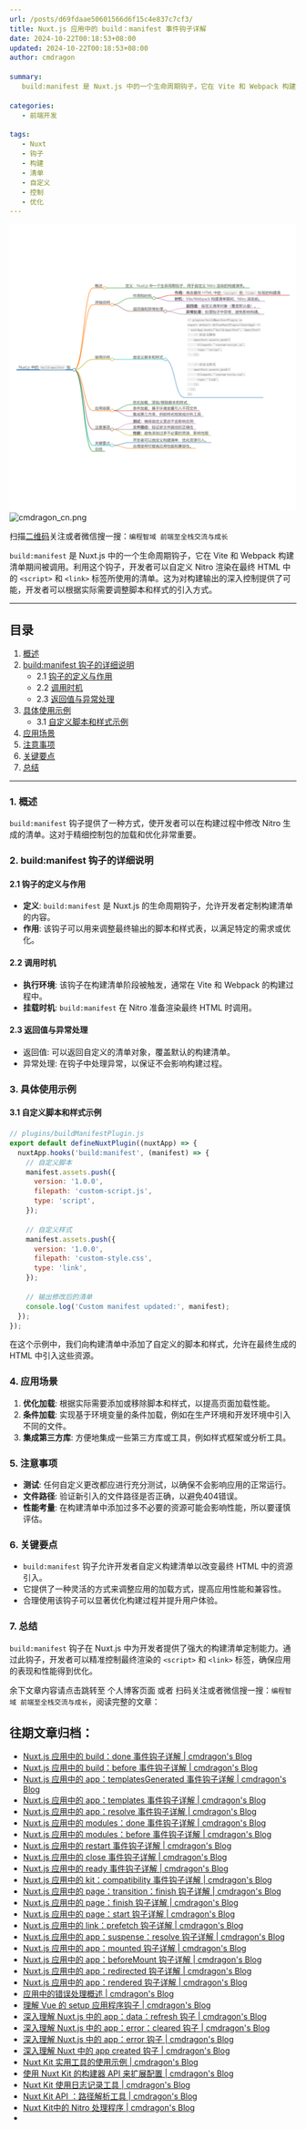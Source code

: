 ```yaml
---
url: /posts/d69fdaae50601566d6f15c4e837c7cf3/
title: Nuxt.js 应用中的 build：manifest 事件钩子详解
date: 2024-10-22T00:18:53+08:00
updated: 2024-10-22T00:18:53+08:00
author: cmdragon

summary:
   build:manifest 是 Nuxt.js 中的一个生命周期钩子，它在 Vite 和 Webpack 构建清单期间被调用。利用这个钩子，开发者可以自定义 Nitro 渲染在最终 HTML 中的标签所使用的清单。这为对构建输出的深入控制提供了可能，开发者可以根据实际需要调整脚本和样式的引入方式。

categories:
   - 前端开发

tags:
   - Nuxt
   - 钩子
   - 构建
   - 清单
   - 自定义
   - 控制
   - 优化
---
```


<img src="/images/2024_10_22 11_50_08.png" title="2024_10_22 11_50_08.png" alt="2024_10_22 11_50_08.png"/>

<img src="https://api2.cmdragon.cn/upload/cmder/20250304_012821924.jpg" title="cmdragon_cn.png" alt="cmdragon_cn.png"/>


扫描[二维码](https://api2.cmdragon.cn/upload/cmder/20250304_012821924.jpg)关注或者微信搜一搜：`编程智域 前端至全栈交流与成长`



`build:manifest` 是 Nuxt.js 中的一个生命周期钩子，它在 Vite 和 Webpack 构建清单期间被调用。利用这个钩子，开发者可以自定义 Nitro 渲染在最终 HTML 中的 `<script>` 和 `<link>` 标签所使用的清单。这为对构建输出的深入控制提供了可能，开发者可以根据实际需要调整脚本和样式的引入方式。

---

## 目录

1. [概述](#1-概述)
2. [build:manifest 钩子的详细说明](#2-buildmanifest-钩子的详细说明)
   - 2.1 [钩子的定义与作用](#21-钩子的定义与作用)
   - 2.2 [调用时机](#22-调用时机)
   - 2.3 [返回值与异常处理](#23-返回值与异常处理)
3. [具体使用示例](#3-具体使用示例)
   - 3.1 [自定义脚本和样式示例](#31-自定义脚本和样式示例)
4. [应用场景](#4-应用场景)
5. [注意事项](#5-注意事项)
6. [关键要点](#6-关键要点)
7. [总结](#7-总结)

---

### 1. 概述

`build:manifest` 钩子提供了一种方式，使开发者可以在构建过程中修改 Nitro 生成的清单。这对于精细控制包的加载和优化非常重要。

### 2. build:manifest 钩子的详细说明

#### 2.1 钩子的定义与作用

- **定义**: `build:manifest` 是 Nuxt.js 的生命周期钩子，允许开发者定制构建清单的内容。
- **作用**: 该钩子可以用来调整最终输出的脚本和样式表，以满足特定的需求或优化。

#### 2.2 调用时机

- **执行环境**: 该钩子在构建清单阶段被触发，通常在 Vite 和 Webpack 的构建过程中。
- **挂载时机**: `build:manifest` 在 Nitro 准备渲染最终 HTML 时调用。

#### 2.3 返回值与异常处理

- 返回值: 可以返回自定义的清单对象，覆盖默认的构建清单。
- 异常处理: 在钩子中处理异常，以保证不会影响构建过程。

### 3. 具体使用示例

#### 3.1 自定义脚本和样式示例

```javascript
// plugins/buildManifestPlugin.js
export default defineNuxtPlugin((nuxtApp) => {
  nuxtApp.hooks('build:manifest', (manifest) => {
    // 自定义脚本
    manifest.assets.push({
      version: '1.0.0',
      filepath: 'custom-script.js',
      type: 'script',
    });

    // 自定义样式
    manifest.assets.push({
      version: '1.0.0',
      filepath: 'custom-style.css',
      type: 'link',
    });

    // 输出修改后的清单
    console.log('Custom manifest updated:', manifest);
  });
});
```

在这个示例中，我们向构建清单中添加了自定义的脚本和样式，允许在最终生成的 HTML 中引入这些资源。

### 4. 应用场景

1. **优化加载**: 根据实际需要添加或移除脚本和样式，以提高页面加载性能。
2. **条件加载**: 实现基于环境变量的条件加载，例如在生产环境和开发环境中引入不同的文件。
3. **集成第三方库**: 方便地集成一些第三方库或工具，例如样式框架或分析工具。

### 5. 注意事项

- **测试**: 任何自定义更改都应进行充分测试，以确保不会影响应用的正常运行。
- **文件路径**: 验证新引入的文件路径是否正确，以避免404错误。
- **性能考量**: 在构建清单中添加过多不必要的资源可能会影响性能，所以要谨慎评估。

### 6. 关键要点

- `build:manifest` 钩子允许开发者自定义构建清单以改变最终 HTML 中的资源引入。
- 它提供了一种灵活的方式来调整应用的加载方式，提高应用性能和兼容性。
- 合理使用该钩子可以显著优化构建过程并提升用户体验。

### 7. 总结

`build:manifest` 钩子在 Nuxt.js 中为开发者提供了强大的构建清单定制能力。通过此钩子，开发者可以精准控制最终渲染的 `<script>` 和 `<link>` 标签，确保应用的表现和性能得到优化。

余下文章内容请点击跳转至 个人博客页面 或者 扫码关注或者微信搜一搜：`编程智域 前端至全栈交流与成长`，阅读完整的文章：

## 往期文章归档：

- [Nuxt.js 应用中的 build：done 事件钩子详解 | cmdragon's Blog](https://blog.cmdragon.cn/posts/7b79085749b7f156ed36cf16fca42310/)
- [Nuxt.js 应用中的 build：before 事件钩子详解 | cmdragon's Blog](https://blog.cmdragon.cn/posts/81e5857d6d3ff5e375f0f6734e25daac/)
- [Nuxt.js 应用中的 app：templatesGenerated 事件钩子详解 | cmdragon's Blog](https://blog.cmdragon.cn/posts/3c565b88d4290c513e7c55ef934ec509/)
- [Nuxt.js 应用中的 app：templates 事件钩子详解 | cmdragon's Blog](https://blog.cmdragon.cn/posts/628fd1621bd298e33c2182dc18d36ea8/)
- [Nuxt.js 应用中的 app：resolve 事件钩子详解 | cmdragon's Blog](https://blog.cmdragon.cn/posts/dd9f1dcc573a828d78d2dc657b7d5c56/)
- [Nuxt.js 应用中的 modules：done 事件钩子详解 | cmdragon's Blog](https://blog.cmdragon.cn/posts/6427994cfc82edf8e740eb2b3edcead4/)
- [Nuxt.js 应用中的 modules：before 事件钩子详解 | cmdragon's Blog](https://blog.cmdragon.cn/posts/62721fbcf90812e7cb4f8192dad8c51b/)
- [Nuxt.js 应用中的 restart 事件钩子详解 | cmdragon's Blog](https://blog.cmdragon.cn/posts/b9f8b670ae04035bbe73a4e4e0ef26f1/)
- [Nuxt.js 应用中的 close 事件钩子详解 | cmdragon's Blog](https://blog.cmdragon.cn/posts/e16f122a2b0ff1157b75ce6cc609f9f1/)
- [Nuxt.js 应用中的 ready 事件钩子详解 | cmdragon's Blog](https://blog.cmdragon.cn/posts/bf27341c381e447f9e64e2d4e9b36db4/)
- [Nuxt.js 应用中的 kit：compatibility 事件钩子详解 | cmdragon's Blog](https://blog.cmdragon.cn/posts/5892994c55ef47a9af4acfc446d8e923/)
- [Nuxt.js 应用中的 page：transition：finish 钩子详解 | cmdragon's Blog](https://blog.cmdragon.cn/posts/b19fb081d695b4867066656e73740093/)
- [Nuxt.js 应用中的 page：finish 钩子详解 | cmdragon's Blog](https://blog.cmdragon.cn/posts/d86a35cfb808722da2a6383da93c4a16/)
- [Nuxt.js 应用中的 page：start 钩子详解 | cmdragon's Blog](https://blog.cmdragon.cn/posts/818748d467c0a22bfb87002939acb642/)
- [Nuxt.js 应用中的 link：prefetch 钩子详解 | cmdragon's Blog](https://blog.cmdragon.cn/posts/c9630bf715f84414f544802edae0e77a/)
- [Nuxt.js 应用中的 app：suspense：resolve 钩子详解 | cmdragon's Blog](https://blog.cmdragon.cn/posts/54de24a29ea32b400bc29f8b0b6a46b1/)
- [Nuxt.js 应用中的 app：mounted 钩子详解 | cmdragon's Blog](https://blog.cmdragon.cn/posts/0655a1f20f3c7d66e6b41c961df3103e/)
- [Nuxt.js 应用中的 app：beforeMount 钩子详解 | cmdragon's Blog](https://blog.cmdragon.cn/posts/a84be8813f0e28c0d673fcfc005a023e/)
- [Nuxt.js 应用中的 app：redirected 钩子详解 | cmdragon's Blog](https://blog.cmdragon.cn/posts/0a403b28ba9828265f24d658ed1d54d5/)
- [Nuxt.js 应用中的 app：rendered 钩子详解 | cmdragon's Blog](https://blog.cmdragon.cn/posts/ff851c9049725c29ffd402e2d1f008e2/)
- [应用中的错误处理概述 | cmdragon's Blog](https://blog.cmdragon.cn/posts/10c446738808a151ce640ad92307cece/)
- [理解 Vue 的 setup 应用程序钩子 | cmdragon's Blog](https://blog.cmdragon.cn/posts/6ed51fb844f1329c26155ff2a6ea4cd2/)
- [深入理解 Nuxt.js 中的 app：data：refresh 钩子 | cmdragon's Blog](https://blog.cmdragon.cn/posts/64d5872b7beb55312b9d4537c9366d2b/)
- [深入理解 Nuxt.js 中的 app：error：cleared 钩子 | cmdragon's Blog](https://blog.cmdragon.cn/posts/b77d43b884a1b04d68230c5963b5e15a/)
- [深入理解 Nuxt.js 中的 app：error 钩子 | cmdragon's Blog](https://blog.cmdragon.cn/posts/cb374534e888fe4a800e013eda896737/)
- [深入理解 Nuxt 中的 app created 钩子 | cmdragon's Blog](https://blog.cmdragon.cn/posts/1e03ef2ae917ee8f6e9c9e63cdb6174d/)
- [Nuxt Kit 实用工具的使用示例 | cmdragon's Blog](https://blog.cmdragon.cn/posts/da99cebfd9827341b9b542b233ed4a09/)
- [使用 Nuxt Kit 的构建器 API 来扩展配置 | cmdragon's Blog](https://blog.cmdragon.cn/posts/bdeb7bbd58b884c871d4a545bab57769/)
- [Nuxt Kit 使用日志记录工具 | cmdragon's Blog](https://blog.cmdragon.cn/posts/fab35b7214614128957a0da96b8705ed/)
- [Nuxt Kit API ：路径解析工具 | cmdragon's Blog](https://blog.cmdragon.cn/posts/68b1b6f9d726f331612d5dcf9dc96914/)
- [Nuxt Kit中的 Nitro 处理程序 | cmdragon's Blog](https://blog.cmdragon.cn/posts/d192f328c97955dd3e3ed3f1cb0c54fa/)
-

